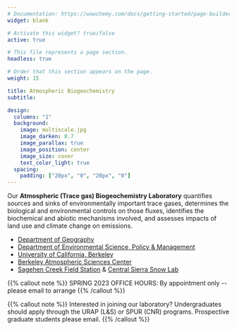 ```yaml
---
# Documentation: https://wowchemy.com/docs/getting-started/page-builder/
widget: blank

# Activate this widget? true/false
active: true

# This file represents a page section.
headless: true

# Order that this section appears on the page.
weight: 15

title: Atmospheric Biogeochemistry
subtitle:

design:
  columns: "1"
  background:
    image: multiscale.jpg
    image_darken: 0.7
    image_parallax: true
    image_position: center
    image_size: cover
    text_color_light: true
  spacing:
    padding: ["20px", "0", "20px", "0"]
---
```


Our **Atmospheric (Trace gas) Biogeochemistry Laboratory** quantifies sources and sinks 
of environmentally important trace gases, determines the biological and 
environmental controls on those fluxes, identifies the biochemical and abiotic 
mechanisms involved, and assesses impacts of land use and climate change on emissions.

- [Department of Geography](https://geography.berkeley.edu)
- [Department of Environmental Science, Policy & Management](https://ourenvironment.berkeley.edu)
- [University of California, Berkeley](https://www.berkeley.edu)
- [Berkeley Atmospheric Sciences Center](https://atmosphere.berkeley.edu)
- [Sagehen Creek Field Station](https://sagehen.ucnrs.org) & [Central Sierra Snow Lab](https://cssl.berkeley.edu)

{{% callout note %}}
SPRING 2023 OFFICE HOURS: By appointment only -- please email to arrange
{{% /callout %}}

{{% callout note %}}
Interested in joining our laboratory? 
Undergraduates should apply through the URAP (L&S) or SPUR (CNR) programs. Prospective graduate students please email.
{{% /callout %}}
